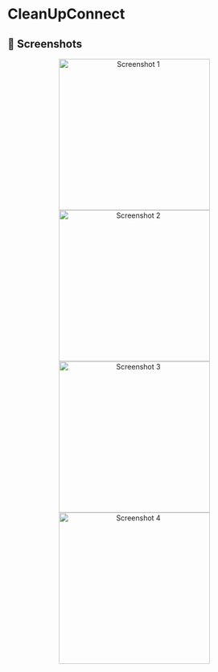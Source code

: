 # CleanUpConnect

## 📸 Screenshots
<p align="center">
  <img src="https://github.com/user-attachments/assets/7fbea7ee-ea64-4deb-ac87-e0251fd6990f" alt="Screenshot 1" width="300"/>
  <img src="https://github.com/user-attachments/assets/1def23f6-1b44-450d-afbe-a82ec1bdb450" alt="Screenshot 2" width="300"/>
  <br/>
  <img src="https://github.com/user-attachments/assets/3d7c0a13-ffac-4466-be44-4ecbe4f02eac" alt="Screenshot 3" width="300"/>
  <img src="https://github.com/user-attachments/assets/5e775eef-59bc-4b0b-bbc6-2dd8a1ecdb82" alt="Screenshot 4" width="300"/>
</p>


